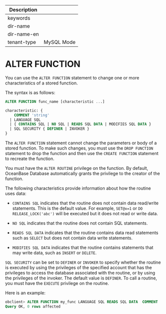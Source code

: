 | Description   |                 |
|---------------|-----------------|
| keywords      |                 |
| dir-name      |                 |
| dir-name-en   |                 |
| tenant-type   | MySQL Mode      |

# ALTER FUNCTION

You can use the `ALTER FUNCTION` statement to change one or more characteristics of a stored function.

The syntax is as follows:

```sql
ALTER FUNCTION func_name [characteristic ...]

characteristic: {
    COMMENT 'string'
  | LANGUAGE SQL
  | { CONTAINS SQL | NO SQL | READS SQL DATA | MODIFIES SQL DATA }
  | SQL SECURITY { DEFINER | INVOKER }
}
```


The `ALTER FUNCTION` statement cannot change the parameters or body of a stored function. To make such changes, you must use the `DROP FUNCTION` statement to drop the function and then use the `CREATE FUNCTION` statement to recreate the function.

You must have the `ALTER ROUTINE` privilege on the function. By default, OceanBase Database automatically grants the privilege to the creator of the function.

The following characteristics provide information about how the routine uses data:

* `CONTAINS SQL` indicates that the routine does not contain data read/write statements. This is the default value. For example, `SET@x=1` or `DO RELEASE_LOCK('abc')` will be executed but it does not read or write data.

* `NO SQL` indicates that the routine does not contain SQL statements.


* `READS SQL DATA` indicates that the routine contains data read statements such as `SELECT` but does not contain data write statements.


* `MODIFIES SQL DATA` indicates that the routine contains statements that may write data, such as `INSERT` or `DELETE`.


`SQL SECURITY` can be set to `DEFINER` or `INVOKER` to specify whether the routine is executed by using the privileges of the specified account that has the privileges to access the database associated with the routine, or by using the privileges of the invoker. The default value is `DEFINER`. To call a routine, you must have the `EXECUTE` privilege on the routine.

Here is an example:

```sql
obclient> ALTER FUNCTION my_func LANGUAGE SQL READS SQL DATA  COMMENT 'Example';
Query OK, 0 rows affected
```